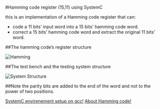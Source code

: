 #Hamming code register (15,11) using SystemC 


this is an implementation of a Hamming code register that can:

* code a 11 bits’ input word into a 15 bits' hamming code word.
* correct a 15 bits’ hamming code word and extract the original 11 bits’ word.


##The hamming code’s register structure 

![Hamming](http://i.imgur.com/XogJSxs.png)


##The test bench and the testing system structure


![System Structure](http://i.imgur.com/oC5zs8w.png)


##Note
the parity bits are added to the end of the word and not to the power of two positions.

[SystemC envirenement setup on gcc!](http://users.ece.utexas.edu/~gerstl/ee382v_f09/docs/SystemC_setup.pdf)
[About Hamming code!](https://en.wikipedia.org/wiki/Hamming_code)
